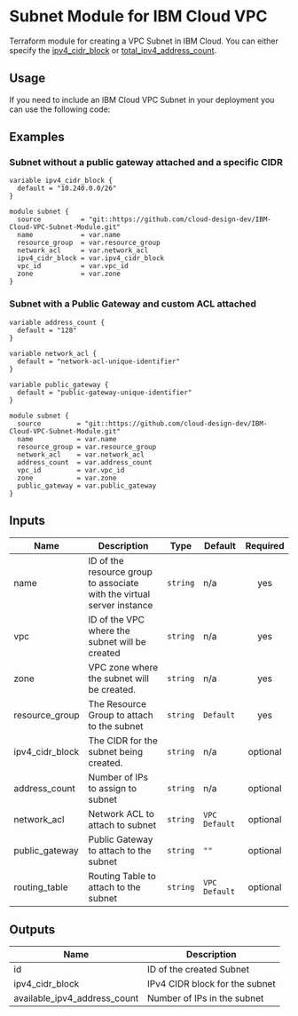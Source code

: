 # Subnet Module for IBM Cloud VPC 
Terraform module for creating a VPC Subnet in IBM Cloud. You can either specify the [ipv4_cidr_block](https://cloud.ibm.com/docs/terraform?topic=terraform-vpc-gen2-resources#subnet) or [total_ipv4_address_count](https://cloud.ibm.com/docs/terraform?topic=terraform-vpc-gen2-resources#subnet).

## Usage
If you need to include an IBM Cloud VPC Subnet in your deployment you can use the following code:

## Examples
### Subnet **without** a public gateway attached and a specific CIDR

```
variable ipv4_cidr_block {
  default = "10.240.0.0/26"
}

module subnet {
  source          = "git::https://github.com/cloud-design-dev/IBM-Cloud-VPC-Subnet-Module.git"
  name            = var.name
  resource_group  = var.resource_group
  network_acl     = var.network_acl
  ipv4_cidr_block = var.ipv4_cidr_block
  vpc_id          = var.vpc_id
  zone            = var.zone
}
```

### Subnet **with** a Public Gateway and custom ACL attached

```
variable address_count {
  default = "128"
}

variable network_acl {
  default = "network-acl-unique-identifier"
}

variable public_gateway {
  default = "public-gateway-unique-identifier"
}

module subnet {
  source         = "git::https://github.com/cloud-design-dev/IBM-Cloud-VPC-Subnet-Module.git"
  name           = var.name
  resource_group = var.resource_group
  network_acl    = var.network_acl
  address_count  = var.address_count
  vpc_id         = var.vpc_id
  zone           = var.zone
  public_gateway = var.public_gateway
}
```

## Inputs

| Name | Description | Type | Default | Required |
|------|-------------|------|---------|:--------:|
| name | ID of the resource group to associate with the virtual server instance | `string` | n/a | yes |
| vpc | ID of the VPC where the subnet will be created | `string` | n/a | yes |
| zone | VPC zone where the subnet will be created. | `string` | n/a | yes |
| resource\_group | The Resource Group to attach to the subnet | `string` | `Default` | yes | 
| ipv4_cidr_block | The CIDR for the subnet being created. | `string` | n/a | optional |
| address\_count | Number of IPs to assign to subnet | `string` | n/a | optional |
| network\_acl | Network ACL to attach to subnet | `string` | `VPC Default` | optional |
| public\_gateway | Public Gateway to attach to the subnet | `string` | `""` | optional | 
| routing\_table | Routing Table to attach to the subnet | `string` | `VPC Default` | optional | 


## Outputs

| Name | Description |
|------|-------------|
| id | ID of the created Subnet | 
| ipv4_cidr_block | IPv4 CIDR block for the subnet |
| available_ipv4_address_count | Number of IPs in the subnet  | 
